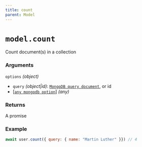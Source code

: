 ```yaml
---
title: count
parent: Model
---
```


# `model.count`

Count document(s) in a collection

### Arguments

`options` *(object)*

- `query` *(object\|id)*: [`MongoDB query document`](https://www.mongodb.com/docs/v5.0/tutorial/query-documents/), or id
- [[`any mongodb option`](https://mongodb.github.io/node-mongodb-native/5.9/classes/Collection.html#count)] *(any)*

### Returns

A promise

### Example

```js
await user.count({ query: { name: "Martin Luther" }}) // 4
```
